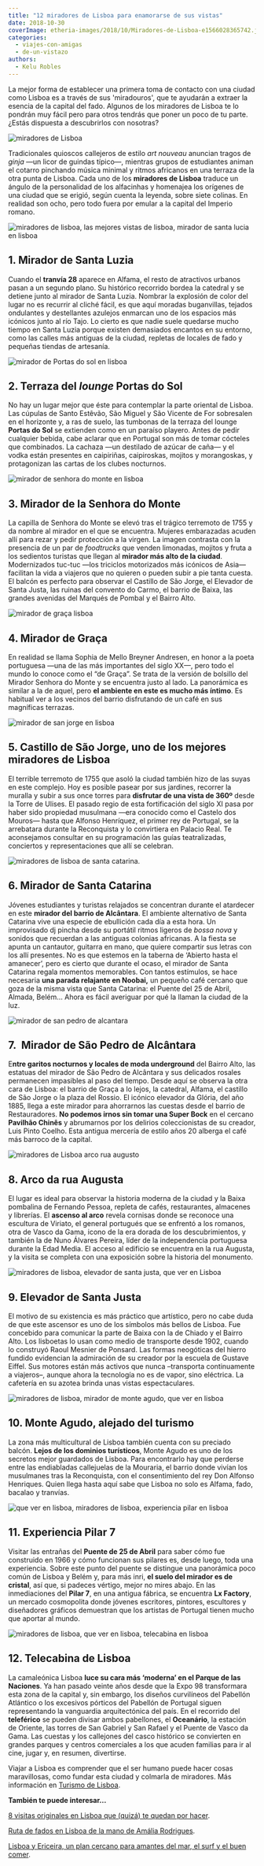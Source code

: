 ```yaml
---
title: "12 miradores de Lisboa para enamorarse de sus vistas"
date: 2018-10-30
coverImage: etheria-images/2018/10/Miradores-de-Lisboa-e1566028365742.jpg
categories: 
  - viajes-con-amigas
  - de-un-vistazo
authors: 
  - Kelu Robles
---
```


La mejor forma de establecer una primera toma de contacto con una ciudad como Lisboa es 
a través de sus 'miradouros', que te ayudarán a extraer la esencia de la capital del 
fado. Algunos de los miradores de Lisboa te lo pondrán muy fácil pero para otros tendrás 
que poner un poco de tu parte. ¿Estás dispuesta a descubrirlos con nosotras? 

![miradores de Lisboa](etheria-images/2018/10/Miradores-de-Lisboa-e1566028365742.jpg "miradores de lisboa, que ver en lisboa, vistas de lisboa")

Tradicionales quioscos callejeros de estilo _art nouveau_ anuncian tragos de _ginja_ —un 
licor de guindas típico—, mientras grupos de estudiantes animan el cotarro pinchando 
música minimal y ritmos africanos en una terraza de la otra punta de Lisboa. Cada uno de 
los **miradores de Lisboa** traduce un ángulo de la personalidad de los alfacinhas y 
homenajea los orígenes de una ciudad que se erigió, según cuenta la leyenda, sobre siete 
colinas. En realidad son ocho, pero todo fuera por emular a la capital del Imperio 
romano. 

![miradores de lisboa, las mejores vistas de lisboa, mirador de santa lucia en lisboa](etheria-images/2018/10/1-Santa-Lucia-e1640169212731.jpg "Mirador de Santa Luzia. © Kelu Robles")

## 1\. Mirador de Santa Luzia

Cuando el **tranvía 28** aparece en Alfama, el resto de atractivos urbanos pasan a un 
segundo plano. Su histórico recorrido bordea la catedral y se detiene junto al mirador 
de Santa Luzia. Nombrar la explosión de color del lugar no es recurrir al cliché fácil, 
es que aquí moradas buganvillas, tejados ondulantes y destellantes azulejos enmarcan uno 
de los espacios más icónicos junto al río Tajo. Lo cierto es que nadie suele quedarse 
mucho tiempo en Santa Luzia porque existen demasiados encantos en su entorno, como las 
calles más antiguas de la ciudad, repletas de locales de fado y pequeñas tiendas de 
artesanía. 

![mirador de Portas do sol en lisboa](etheria-images/2018/10/2-Portas-do-sol-e1640169227874.jpg "Terraza de Portas do Sol. © Visit Lisboa")

## 2\. Terraza del _lounge_ Portas do Sol

No hay un lugar mejor que éste para contemplar la parte oriental de Lisboa. Las cúpulas 
de Santo Estêvão, São Miguel y São Vicente de For sobresalen en el horizonte y, a ras de 
suelo, las tumbonas de la terraza del lounge **Portas do Sol** se extienden como en un 
paraíso playero. Antes de pedir cualquier bebida, cabe aclarar que en Portugal son más 
de tomar cócteles que combinados. La cachaza —un destilado de azúcar de caña— y el vodka 
están presentes en caipiriñas, caipiroskas, mojitos y morangoskas, y protagonizan las 
cartas de los clubes nocturnos. 

![mirador de senhora do monte en lisboa](etheria-images/2018/10/3-senhora-do-monte-e1640169243909.jpg "Mirador de Senhora do Monte. © Kelu Robles")

## 3\. Mirador de la Senhora do Monte

La capilla de Senhora do Monte se elevó tras el trágico terremoto de 1755 y da nombre al 
mirador en el que se encuentra. Mujeres embarazadas acuden allí para rezar y pedir 
protección a la virgen. La imagen contrasta con la presencia de un par de _foodtrucks_ 
que venden limonadas, mojitos y fruta a los sedientos turistas que llegan al **mirador 
más alto de la ciudad**. Modernizados tuc-tuc —los triciclos motorizados más icónicos de 
Asia— facilitan la vida a viajeros que no quieren o pueden subir a pie tanta cuesta. El 
balcón es perfecto para observar el Castillo de São Jorge, el Elevador de Santa Justa, 
las ruinas del convento do Carmo, el barrio de Baixa, las grandes avenidas del Marqués 
de Pombal y el Bairro Alto. 

![mirador de graça lisboa](etheria-images/2018/10/4-Mirador-de-Graca-e1640169256991.jpg "Mirador de Graça, en Lisboa. © Visit Lisboa")

## 4\. Mirador de Graça

En realidad se llama Sophia de Mello Breyner Andresen, en honor a la poeta portuguesa 
—una de las más importantes del siglo XX—, pero todo el mundo lo conoce como el “de 
Graça”. Se trata de la versión de bolsillo del Mirador Senhora do Monte y se encuentra 
justo al lado. La panorámica es similar a la de aquel, pero **el ambiente en este es 
mucho más íntimo**. Es habitual ver a los vecinos del barrio disfrutando de un café en 
sus magníficas terrazas. 

![mirador de san jorge en lisboa](etheria-images/2018/10/5-castillo-de-Sao-jorge-e1640169269799.jpg "Mirador de São Jorge (Lisboa). © Visit Lisboa")

## 5\. Castillo de São Jorge, uno de los mejores miradores de Lisboa

El terrible terremoto de 1755 que asoló la ciudad también hizo de las suyas en este 
complejo. Hoy es posible pasear por sus jardines, recorrer la muralla y subir a sus once 
torres para **disfrutar de una vista de 360º** desde la Torre de Ulises. El pasado regio 
de esta fortificación del siglo XI pasa por haber sido propiedad musulmana —era conocido 
como el Castelo dos Mouros— hasta que Alfonso Henríquez, el primer rey de Portugal, se 
la arrebatara durante la Reconquista y lo convirtiera en Palacio Real. Te aconsejamos 
consultar en su programación las guías teatralizadas, conciertos y representaciones que 
allí se celebran. 

![miradores de lisboa de santa catarina.](etheria-images/2018/10/6-Santa-Catarina-e1640169282132.jpg "Mirador de Santa Catarina (Lisboa).")

## 6\. Mirador de Santa Catarina

Jóvenes estudiantes y turistas relajados se concentran durante el atardecer en este 
**mirador del barrio de Alcântara**. El ambiente alternativo de Santa Catarina vive una 
especie de ebullición cada día a esta hora. Un improvisado dj pincha desde su portátil 
ritmos ligeros de _bossa nova_ y sonidos que recuerdan a las antiguas colonias 
africanas. A la fiesta se apunta un cantautor, guitarra en mano, que quiere compartir 
sus letras con los allí presentes. No es que estemos en la taberna de ‘Abierto hasta el 
amanecer’, pero es cierto que durante el ocaso, el mirador de Santa Catarina regala 
momentos memorables. Con tantos estímulos, se hace necesaria **una parada relajante en 
Noobai,** un pequeño café cercano que goza de la misma vista que Santa Catarina: el 
Puente del 25 de Abril, Almada, Belém… Ahora es fácil averiguar por qué la llaman la 
ciudad de la luz. 

![mirador de san pedro de alcantara](etheria-images/2018/10/7-San-Pedro-de-Alcantara-e1640169297658.jpg "Mirador de San Pedro de Alcántara (Lisboa). © Visit Lisboa")

## 7.  Mirador de São Pedro de Alcântara

E**ntre garitos nocturnos y locales de moda underground** del Bairro Alto, las estatuas 
del mirador de São Pedro de Alcântara y sus delicados rosales permanecen impasibles al 
paso del tiempo. Desde aquí se observa la otra cara de Lisboa: el barrio de Graça a lo 
lejos, la catedral, Alfama, el castillo de São Jorge o la plaza del Rossio. El icónico 
elevador da Glória, del año 1885, llega a este mirador para ahorrarnos las cuestas desde 
el barrio de Restauradores. **No podemos irnos sin tomar una Super Bock** en el cercano 
**Pavilhão Chinês** y abrumarnos por los delirios coleccionistas de su creador, Luis 
Pinto Coelho. Esta antigua mercería de estilo años 20 alberga el café más barroco de la 
capital. 

![miradores de Lisboa arco rua augusto](etheria-images/2018/10/8-arco-rua-augusta-e1640169583564.jpg "Arco rúa Augusta (Lisboa). © Visit Lisboa")

## 8\. Arco da rua Augusta

El lugar es ideal para observar la historia moderna de la ciudad y la Baixa pombalina de 
Fernando Pessoa, repleta de cafés, restaurantes, almacenes y librerías. El **ascenso al 
arco** revela cornisas donde se reconoce una escultura de Viriato, el general portugués 
que se enfrentó a los romanos, otra de Vasco da Gama, icono de la era dorada de los 
descubrimientos, y también la de Nuno Álvares Pereira, líder de la independencia 
portuguesa durante la Edad Media. El acceso al edificio se encuentra en la rua Augusta, 
y la visita se completa con una exposición sobre la historia del monumento. 

![miradores de lisboa, elevador de santa justa, que ver en Lisboa](etheria-images/2018/10/9-Santa-Justa-632x1024.jpg "Elevador de Santa Justa (Lisboa).")

## 9\. Elevador de Santa Justa

El motivo de su existencia es más práctico que artístico, pero no cabe duda de que este 
ascensor es uno de los símbolos más bellos de Lisboa. Fue concebido para comunicar la 
parte de Baixa con la de Chiado y el Bairro Alto. Los lisboetas lo usan como medio de 
transporte desde 1902, cuando lo construyó Raoul Mesnier de Ponsard. Las formas 
neogóticas del hierro fundido evidencian la admiración de su creador por la escuela de 
Gustave Eiffel. Sus motores están más activos que nunca –transporta continuamente a 
viajeros–, aunque ahora la tecnología no es de vapor, sino eléctrica. La cafetería en su 
azotea brinda unas vistas espectaculares. 

![miradores de lisboa, mirador de monte agudo, que ver en lisboa](etheria-images/2018/10/10-Monte-Agudo-ok.jpg "Mirador de Monte Agudo (Lisboa). © Café Esplanada do Miradouro do Monte Agudo")

## 10\. Monte Agudo, alejado del turismo

La zona más multicultural de Lisboa también cuenta con su preciado balcón. **Lejos de 
los dominios turísticos**, Monte Agudo es uno de los secretos mejor guardados de Lisboa. 
Para encontrarlo hay que perderse entre las endiabladas callejuelas de la Mouraria, el 
barrio donde vivían los musulmanes tras la Reconquista, con el consentimiento del rey 
Don Alfonso Henriques. Quien llega hasta aquí sabe que Lisboa no solo es Alfama, fado, 
bacalao y tranvías. 

![que ver en lisboa, miradores de lisboa, experiencia pilar en lisboa](etheria-images/2018/10/11-experiencia-pilar-e1640169641739.jpg "Experiencia Pilar (Lisboa). © Kelu Robles")

## 11\. Experiencia Pilar 7

Visitar las entrañas del **Puente de 25 de Abril** para saber cómo fue construido en 
1966 y cómo funcionan sus pilares es, desde luego, toda una experiencia. Sobre este 
punto del puente se distingue una panorámica poco común de Lisboa y Belém y, para más 
inri, **el suelo del mirador es de cristal**, así que, si padeces vértigo, mejor no 
mires abajo. En las inmediaciones del **Pilar 7**, en una antigua fábrica, se encuentra 
**Lx Factory**, un mercado cosmopolita donde jóvenes escritores, pintores, escultores y 
diseñadores gráficos demuestran que los artistas de Portugal tienen mucho que aportar al 
mundo. 

![miradores de lisboa, que ver en lisboa, telecabina en lisboa](etheria-images/2018/10/12-telecabina-e1640169671541.jpg "Telecabina en Lisboa. © Visit Lisboa")

## 12\. Telecabina de Lisboa

La camaleónica Lisboa **luce su cara más ‘moderna’ en el Parque de las Naciones**. Ya 
han pasado veinte años desde que la Expo 98 transformara esta zona de la capital y, sin 
embargo, los diseños curvilíneos del Pabellón Atlántico o los excesivos pórticos del 
Pabellón de Portugal siguen representando la vanguardia arquitectónica del país. En el 
recorrido del **teleférico** se pueden divisar ambos pabellones, el **Oceanário**, la 
estación de Oriente, las torres de San Gabriel y San Rafael y el Puente de Vasco da 
Gama. Las cuestas y los callejones del casco histórico se convierten en grandes parques 
y centros comerciales a los que acuden familias para ir al cine, jugar y, en resumen, 
divertirse. 

Viajar a Lisboa es comprender que el ser humano puede hacer cosas maravillosas, como 
fundar esta ciudad y colmarla de miradores. Más información en [Turismo de 
Lisboa](https://www.visitlisboa.com/es). 

**También te puede interesar...** 

[8 visitas originales en Lisboa que (quizá) te quedan por 
hacer](https://etheriamagazine.com/2021/10/27/8-visitas-originales-en-lisboa/). 

[Ruta de fados en Lisboa de la mano de Amália 
Rodrigues](https://etheriamagazine.com/2020/12/30/ruta-de-fados-en-la-lisboa-de-amalia-rodrigues/). 

[Lisboa y Ericeira, un plan cercano para amantes del mar, el surf y el buen 
comer](https://etheriamagazine.com/2020/03/24/escapada-con-amigas-a-lisboa-y-ericeira-portugal-surf/).
